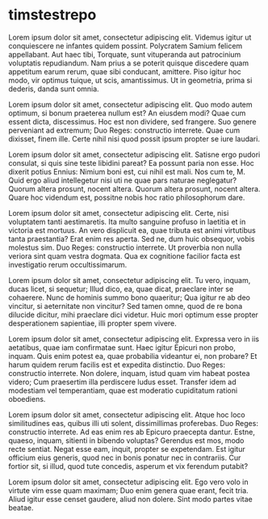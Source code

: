 timstestrepo
============
Lorem ipsum dolor sit amet, consectetur adipiscing elit. Videmus igitur ut conquiescere ne infantes quidem possint. Polycratem Samium felicem appellabant. Aut haec tibi, Torquate, sunt vituperanda aut patrocinium voluptatis repudiandum. Nam prius a se poterit quisque discedere quam appetitum earum rerum, quae sibi conducant, amittere. Piso igitur hoc modo, vir optimus tuique, ut scis, amantissimus. Ut in geometria, prima si dederis, danda sunt omnia. 

Lorem ipsum dolor sit amet, consectetur adipiscing elit. Quo modo autem optimum, si bonum praeterea nullum est? An eiusdem modi? Quae cum essent dicta, discessimus. Hoc est non dividere, sed frangere. Suo genere perveniant ad extremum; Duo Reges: constructio interrete. Quae cum dixisset, finem ille. Certe nihil nisi quod possit ipsum propter se iure laudari.

Lorem ipsum dolor sit amet, consectetur adipiscing elit. Satisne ergo pudori consulat, si quis sine teste libidini pareat? Ea possunt paria non esse. Hoc dixerit potius Ennius: Nimium boni est, cui nihil est mali. Nos cum te, M. Quid ergo aliud intellegetur nisi uti ne quae pars naturae neglegatur? Quorum altera prosunt, nocent altera. Quorum altera prosunt, nocent altera. Quare hoc videndum est, possitne nobis hoc ratio philosophorum dare.

Lorem ipsum dolor sit amet, consectetur adipiscing elit. Certe, nisi voluptatem tanti aestimaretis. Ita multo sanguine profuso in laetitia et in victoria est mortuus. An vero displicuit ea, quae tributa est animi virtutibus tanta praestantia? Erat enim res aperta. Sed ne, dum huic obsequor, vobis molestus sim. Duo Reges: constructio interrete. Ut proverbia non nulla veriora sint quam vestra dogmata. Qua ex cognitione facilior facta est investigatio rerum occultissimarum.

Lorem ipsum dolor sit amet, consectetur adipiscing elit. Tu vero, inquam, ducas licet, si sequetur; Illud dico, ea, quae dicat, praeclare inter se cohaerere. Nunc de hominis summo bono quaeritur; Qua igitur re ab deo vincitur, si aeternitate non vincitur? Sed tamen omne, quod de re bona dilucide dicitur, mihi praeclare dici videtur. Huic mori optimum esse propter desperationem sapientiae, illi propter spem vivere.

Lorem ipsum dolor sit amet, consectetur adipiscing elit. Expressa vero in iis aetatibus, quae iam confirmatae sunt. Haec igitur Epicuri non probo, inquam. Quis enim potest ea, quae probabilia videantur ei, non probare? Et harum quidem rerum facilis est et expedita distinctio. Duo Reges: constructio interrete. Non dolere, inquam, istud quam vim habeat postea videro; Cum praesertim illa perdiscere ludus esset. Transfer idem ad modestiam vel temperantiam, quae est moderatio cupiditatum rationi oboediens.

Lorem ipsum dolor sit amet, consectetur adipiscing elit. Atque hoc loco similitudines eas, quibus illi uti solent, dissimillimas proferebas. Duo Reges: constructio interrete. Ad eas enim res ab Epicuro praecepta dantur. Estne, quaeso, inquam, sitienti in bibendo voluptas? Gerendus est mos, modo recte sentiat. Negat esse eam, inquit, propter se expetendam. Est igitur officium eius generis, quod nec in bonis ponatur nec in contrariis. Cur fortior sit, si illud, quod tute concedis, asperum et vix ferendum putabit?

Lorem ipsum dolor sit amet, consectetur adipiscing elit. Ego vero volo in virtute vim esse quam maximam; Duo enim genera quae erant, fecit tria. Aliud igitur esse censet gaudere, aliud non dolere. Sint modo partes vitae beatae.